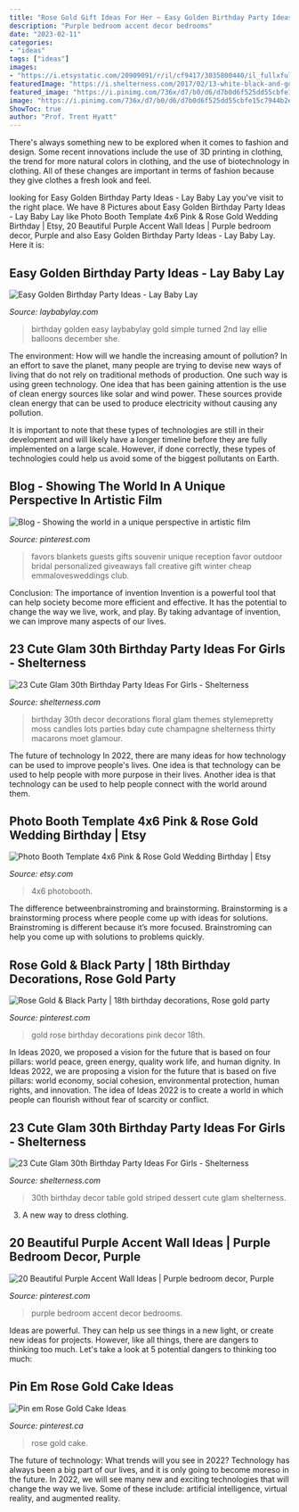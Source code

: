 ```yaml
---
title: "Rose Gold Gift Ideas For Her ~ Easy Golden Birthday Party Ideas"
description: "Purple bedroom accent decor bedrooms"
date: "2023-02-11"
categories:
- "ideas"
tags: ["ideas"]
images:
- "https://i.etsystatic.com/20909091/r/il/cf9417/3035800440/il_fullxfull.3035800440_bhat.jpg"
featuredImage: "https://i.shelterness.com/2017/02/13-white-black-and-gold-dessert-table-with-striped-decor.jpg"
featured_image: "https://i.pinimg.com/736x/d7/b0/d6/d7b0d6f525dd55cbfe15c7944b2ea8da.jpg"
image: "https://i.pinimg.com/736x/d7/b0/d6/d7b0d6f525dd55cbfe15c7944b2ea8da.jpg"
ShowToc: true
author: "Prof. Trent Hyatt"
---
```



There's always something new to be explored when it comes to fashion and design. Some recent innovations include the use of 3D printing in clothing, the trend for more natural colors in clothing, and the use of biotechnology in clothing. All of these changes are important in terms of fashion because they give clothes a fresh look and feel.

	

		
looking for Easy Golden Birthday Party Ideas - Lay Baby Lay you've visit to the right place. We have 8 Pictures about Easy Golden Birthday Party Ideas - Lay Baby Lay like Photo Booth Template 4x6 Pink &amp; Rose Gold Wedding Birthday | Etsy, 20 Beautiful Purple Accent Wall Ideas | Purple bedroom decor, Purple and also Easy Golden Birthday Party Ideas - Lay Baby Lay. Here it is:
		
    
## Easy Golden Birthday Party Ideas - Lay Baby Lay

<img loading=lazy src="https://res.cloudinary.com/laybabylay/image/upload/f_auto,q_48,w_1200/ellie_s_golden_birthday-24_mfpi7l.jpg" onerror="this.onerror=null;this.src='https://tse4.mm.bing.net/th?id=OIP.mYzWGCTh2krAbQokbhRJzAHaLH&amp;pid=15.1';" alt="Easy Golden Birthday Party Ideas - Lay Baby Lay">

_Source: laybabylay.com_

>birthday golden easy laybabylay gold simple turned 2nd lay ellie balloons december she. 

	

The environment: How will we handle the increasing amount of pollution?
In an effort to save the planet, many people are trying to devise new ways of living that do not rely on traditional methods of production. One such way is using green technology. 
One idea that has been gaining attention is the use of clean energy sources like solar and wind power. These sources provide clean energy that can be used to produce electricity without causing any pollution. 

It is important to note that these types of technologies are still in their development and will likely have a longer timeline before they are fully implemented on a large scale. However, if done correctly, these types of technologies could help us avoid some of the biggest pollutants on Earth.

    
## Blog - Showing The World In A Unique Perspective In Artistic Film

<img loading=lazy src="https://i.pinimg.com/736x/44/62/a4/4462a4068f689088809bb1644f349692--wedding-souvenir-stay-warm.jpg" onerror="this.onerror=null;this.src='https://tse3.mm.bing.net/th?id=OIP.iMcfgyXqiLBovhS34WwvawHaLH&amp;pid=15.1';" alt="Blog - Showing the world in a unique perspective in artistic film">

_Source: pinterest.com_

>favors blankets guests gifts souvenir unique reception favor outdoor bridal personalized giveaways fall creative gift winter cheap emmalovesweddings club. 

	

Conclusion: The importance of invention
Invention is a powerful tool that can help society become more efficient and effective. It has the potential to change the way we live, work, and play. By taking advantage of invention, we can improve many aspects of our lives.

    
## 23 Cute Glam 30th Birthday Party Ideas For Girls - Shelterness

<img loading=lazy src="https://i.shelterness.com/2017/02/08-moss-30-with-floral-decor-and-lots-of-candles.jpg" onerror="this.onerror=null;this.src='https://tse2.mm.bing.net/th?id=OIP.myTpue6Xjo-mm6QgFy8tkgHaLH&amp;pid=15.1';" alt="23 Cute Glam 30th Birthday Party Ideas For Girls - Shelterness">

_Source: shelterness.com_

>birthday 30th decor decorations floral glam themes stylemepretty moss candles lots parties bday cute champagne shelterness thirty macarons moet glamour. 

	

The future of technology
In 2022, there are many ideas for how technology can be used to improve people's lives. One idea is that technology can be used to help people with more purpose in their lives. Another idea is that technology can be used to help people connect with the world around them.

    
## Photo Booth Template 4x6 Pink &amp; Rose Gold Wedding Birthday | Etsy

<img loading=lazy src="https://i.etsystatic.com/20909091/r/il/cf9417/3035800440/il_fullxfull.3035800440_bhat.jpg" onerror="this.onerror=null;this.src='https://tse3.mm.bing.net/th?id=OIP.GDjaOFTeQAlkv1_KSlYs1wHaHa&amp;pid=15.1';" alt="Photo Booth Template 4x6 Pink &amp; Rose Gold Wedding Birthday | Etsy">

_Source: etsy.com_

>4x6 photobooth. 

	

The difference betweenbrainstroming and brainstorming.
Brainstorming is a brainstorming process where people come up with ideas for solutions. Brainstroming is different because it’s more focused. Brainstroming can help you come up with solutions to problems quickly.

    
## Rose Gold &amp; Black Party | 18th Birthday Decorations, Rose Gold Party

<img loading=lazy src="https://i.pinimg.com/736x/18/5b/9c/185b9cbc2a6f10d9b1441d7e78756c30.jpg" onerror="this.onerror=null;this.src='https://tse4.mm.bing.net/th?id=OIP.VAxvPkb9i0pnJ04C6pEdYQHaNK&amp;pid=15.1';" alt="Rose Gold &amp; Black Party | 18th birthday decorations, Rose gold party">

_Source: pinterest.com_

>gold rose birthday decorations pink decor 18th. 

	

In Ideas 2020, we proposed a vision for the future that is based on four pillars: world peace, green energy, quality work life, and human dignity. In Ideas 2022, we are proposing a vision for the future that is based on five pillars: world economy, social cohesion, environmental protection, human rights, and innovation. The idea of Ideas 2022 is to create a world in which people can flourish without fear of scarcity or conflict.

    
## 23 Cute Glam 30th Birthday Party Ideas For Girls - Shelterness

<img loading=lazy src="https://i.shelterness.com/2017/02/13-white-black-and-gold-dessert-table-with-striped-decor.jpg" onerror="this.onerror=null;this.src='https://tse1.mm.bing.net/th?id=OIP.Pa0rbUq7BAlPRMuOJJccigHaLH&amp;pid=15.1';" alt="23 Cute Glam 30th Birthday Party Ideas For Girls - Shelterness">

_Source: shelterness.com_

>30th birthday decor table gold striped dessert cute glam shelterness. 

	

3. A new way to dress clothing.

    
## 20 Beautiful Purple Accent Wall Ideas | Purple Bedroom Decor, Purple

<img loading=lazy src="https://i.pinimg.com/736x/d7/b0/d6/d7b0d6f525dd55cbfe15c7944b2ea8da.jpg" onerror="this.onerror=null;this.src='https://tse1.mm.bing.net/th?id=OIP.UdL_8NslZuMnoQOUbD6h4AHaLH&amp;pid=15.1';" alt="20 Beautiful Purple Accent Wall Ideas | Purple bedroom decor, Purple">

_Source: pinterest.com_

>purple bedroom accent decor bedrooms. 

	

Ideas are powerful. They can help us see things in a new light, or create new ideas for projects. However, like all things, there are dangers to thinking too much. Let's take a look at 5 potential dangers to thinking too much:

    
## Pin Em Rose Gold Cake Ideas

<img loading=lazy src="https://i.pinimg.com/736x/22/8a/a0/228aa05bfc211e4807550b587bee6dfe.jpg" onerror="this.onerror=null;this.src='https://tse1.mm.bing.net/th?id=OIP.MxPDVglZ-J3YY-vd7cgMMAHaKN&amp;pid=15.1';" alt="Pin em Rose Gold Cake Ideas">

_Source: pinterest.ca_

>rose gold cake. 

	

The future of technology: What trends will you see in 2022?
Technology has always been a big part of our lives, and it is only going to become moreso in the future. In 2022, we will see many new and exciting technologies that will change the way we live. Some of these include: artificial intelligence, virtual reality, and augmented reality.

